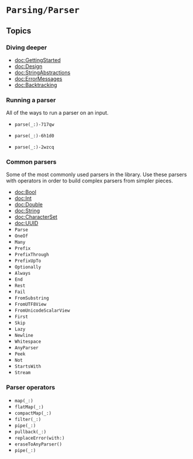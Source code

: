 # ``Parsing/Parser``

## Topics

### Diving deeper

* <doc:GettingStarted>
* <doc:Design>
* <doc:StringAbstractions>
* <doc:ErrorMessages>
* <doc:Backtracking>

### Running a parser

All of the ways to run a parser on an input.

<!-- non-inout -->
- ``parse(_:)-717qw``
<!-- Parse C's with parser of C.SubSequence  -->
- ``parse(_:)-6h1d0``
<!-- Parse String with UTF8 parser -->
- ``parse(_:)-2wzcq``
<!-- inout -->
<!--- ``parse(_:)-76tcw``-->

### Common parsers

Some of the most commonly used parsers in the library. Use these parsers with operators in order
to build complex parsers from simpler pieces.

- <doc:Bool>
- <doc:Int>
- <doc:Double>
- <doc:String>
- <doc:CharacterSet>
- <doc:UUID>
- ``Parse``
- ``OneOf``
- ``Many``
- ``Prefix``
- ``PrefixThrough``
- ``PrefixUpTo``
- ``Optionally``
- ``Always``
- ``End``
- ``Rest``
- ``Fail``
- ``FromSubstring``
- ``FromUTF8View``
- ``FromUnicodeScalarView``
- ``First``
- ``Skip``
- ``Lazy``
- ``Newline``
- ``Whitespace`` 
- ``AnyParser``
- ``Peek``
- ``Not``
- ``StartsWith``
- ``Stream``

### Parser operators

- ``map(_:)``
- ``flatMap(_:)``
- ``compactMap(_:)``
- ``filter(_:)``
- ``pipe(_:)``
- ``pullback(_:)``
- ``replaceError(with:)``
- ``eraseToAnyParser()``
- ``pipe(_:)``
